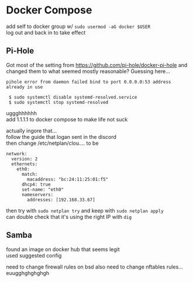 # Docker Compose
add self to docker group w/ `sudo usermod -aG docker $USER`  
log out and back in to take effect

## Pi-Hole
Got most of the setting from https://github.com/pi-hole/docker-pi-hole and 
changed them to what seemed mostly reasonable? Guessing here...

```
pihole error from daemon failed bind to port 0.0.0.0:53 address already in use

 $ sudo systemctl disable systemd-resolved.service
 $ sudo systemctl stop systemd-resolved
```

uggghhhhhh  
add 1.1.1.1 to docker compose to make life not suck

actually ingore that...  
follow the guide that logan sent in the discord  
then change /etc/netplan/clou.... to be
```
network:
  version: 2
  ethernets:
    eth0:
      match:
        macaddress: "bc:24:11:25:01:f5"
      dhcp4: true
      set-name: "eth0"
      nameservers:
        addresses: [192.168.33.67]
```

then try with `sudo netplan try` and keep with `sudo netplan apply`  
can double check that it's using the right IP with `dig`

## Samba
found an image on docker hub that seems legit  
used suggested config

need to change firewall rules on bsd
also need to change nftables rules... euugghghghghgh



